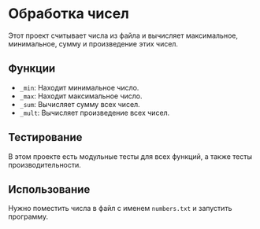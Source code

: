 # Обработка чисел

Этот проект считывает числа из файла и вычисляет максимальное, минимальное, сумму и произведение этих чисел.

## Функции

- `_min`: Находит минимальное число.
- `_max`: Находит максимальное число.
- `_sum`: Вычисляет сумму всех чисел.
- `_mult`: Вычисляет произведение всех чисел.

## Тестирование

В этом проекте есть модульные тесты для всех функций, а также тесты производительности.

## Использование

Нужно поместить числа в файл с именем `numbers.txt` и запустить программу.
